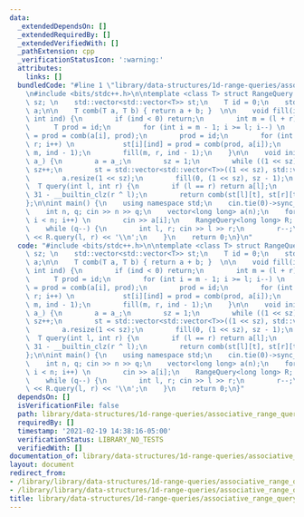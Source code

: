 ```yaml
---
data:
  _extendedDependsOn: []
  _extendedRequiredBy: []
  _extendedVerifiedWith: []
  _pathExtension: cpp
  _verificationStatusIcon: ':warning:'
  attributes:
    links: []
  bundledCode: "#line 1 \"library/data-structures/1d-range-queries/associative_range_query.cpp\"\
    \n#include <bits/stdc++.h>\n\ntemplate <class T> struct RangeQuery {\n    int\
    \ sz; \n    std::vector<std::vector<T>> st;\n    T id = 0;\n    std::vector<T>\
    \ a;\n\n    T comb(T a, T b) { return a + b; }  \n\n    void fill(int l, int r,\
    \ int ind) {\n        if (ind < 0) return;\n        int m = (l + r) >> 1;\n  \
    \      T prod = id;\n        for (int i = m - 1; i >= l; i--) \n            st[i][ind]\
    \ = prod = comb(a[i], prod);\n        prod = id;\n        for (int i = m; i <\
    \ r; i++) \n            st[i][ind] = prod = comb(prod, a[i]);\n        fill(l,\
    \ m, ind - 1);\n        fill(m, r, ind - 1);\n    }\n\n    void init(std::vector<T>\
    \ a_) {\n        a = a_;\n        sz = 1;\n        while ((1 << sz) < (int)a.size())\
    \ sz++;\n        st = std::vector<std::vector<T>>((1 << sz), std::vector<T>(sz));\n\
    \        a.resize(1 << sz);\n        fill(0, (1 << sz), sz - 1);\n    }\n\n  \
    \  T query(int l, int r) {\n        if (l == r) return a[l];\n        int t =\
    \ 31 - __builtin_clz(r ^ l);\n        return comb(st[l][t], st[r][t]);\n    }\n\
    };\n\nint main() {\n    using namespace std;\n    cin.tie(0)->sync_with_stdio(0);\n\
    \    int n, q; cin >> n >> q;\n    vector<long long> a(n);\n    for (int i = 0;\
    \ i < n; i++) \n        cin >> a[i];\n    RangeQuery<long long> R; \n    R.init(a);\n\
    \    while (q--) {\n        int l, r; cin >> l >> r;\n        r--;\n        cout\
    \ << R.query(l, r) << '\\n';\n    }\n    return 0;\n}\n"
  code: "#include <bits/stdc++.h>\n\ntemplate <class T> struct RangeQuery {\n    int\
    \ sz; \n    std::vector<std::vector<T>> st;\n    T id = 0;\n    std::vector<T>\
    \ a;\n\n    T comb(T a, T b) { return a + b; }  \n\n    void fill(int l, int r,\
    \ int ind) {\n        if (ind < 0) return;\n        int m = (l + r) >> 1;\n  \
    \      T prod = id;\n        for (int i = m - 1; i >= l; i--) \n            st[i][ind]\
    \ = prod = comb(a[i], prod);\n        prod = id;\n        for (int i = m; i <\
    \ r; i++) \n            st[i][ind] = prod = comb(prod, a[i]);\n        fill(l,\
    \ m, ind - 1);\n        fill(m, r, ind - 1);\n    }\n\n    void init(std::vector<T>\
    \ a_) {\n        a = a_;\n        sz = 1;\n        while ((1 << sz) < (int)a.size())\
    \ sz++;\n        st = std::vector<std::vector<T>>((1 << sz), std::vector<T>(sz));\n\
    \        a.resize(1 << sz);\n        fill(0, (1 << sz), sz - 1);\n    }\n\n  \
    \  T query(int l, int r) {\n        if (l == r) return a[l];\n        int t =\
    \ 31 - __builtin_clz(r ^ l);\n        return comb(st[l][t], st[r][t]);\n    }\n\
    };\n\nint main() {\n    using namespace std;\n    cin.tie(0)->sync_with_stdio(0);\n\
    \    int n, q; cin >> n >> q;\n    vector<long long> a(n);\n    for (int i = 0;\
    \ i < n; i++) \n        cin >> a[i];\n    RangeQuery<long long> R; \n    R.init(a);\n\
    \    while (q--) {\n        int l, r; cin >> l >> r;\n        r--;\n        cout\
    \ << R.query(l, r) << '\\n';\n    }\n    return 0;\n}"
  dependsOn: []
  isVerificationFile: false
  path: library/data-structures/1d-range-queries/associative_range_query.cpp
  requiredBy: []
  timestamp: '2021-02-19 14:38:16-05:00'
  verificationStatus: LIBRARY_NO_TESTS
  verifiedWith: []
documentation_of: library/data-structures/1d-range-queries/associative_range_query.cpp
layout: document
redirect_from:
- /library/library/data-structures/1d-range-queries/associative_range_query.cpp
- /library/library/data-structures/1d-range-queries/associative_range_query.cpp.html
title: library/data-structures/1d-range-queries/associative_range_query.cpp
---
```


